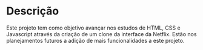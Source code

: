 # Descrição

Este projeto tem como objetivo avançar nos estudos de HTML, CSS e Javascript através da
criação de um clone da interface da Netflix. Estão nos planejamentos futuros a adição de mais
funcionalidades a este projeto.